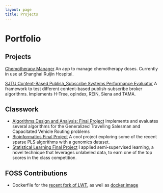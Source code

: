 ```yaml
---
layout: page
title: Projects
---
```


# Portfolio


## Projects


[Chemotherapy Manager](https://github.com/csalg/chemotherapy_manager) An app to manage chemotherapy doses. Currently in use at Shanghai Ruijin Hospital.


[SJTU Content-Based Publish_Subscribe Systems Performance Evaluator](https://github.com/csalg/pubsub) A framework to test different content-based publish-subscribe broker algorithms. Implements H-Tree, opIndex, REIN, Siena and TAMA.


## Classwork

- [Algorithms Design and Analysis: Final Project](https://github.com/csalg/algorithms_design_analysis_final_project) Implements and evaluates several algorithms for the Generalized Travelling Salesman and Capacitated Vehicle Routing problems
- [Bioinformatics Final Project](https://github.com/csalg/bioinformatics_final_project) A cool project exploring some of the recent sparse PLS algorithms with a genomics dataset.
- [Statistical Learning Final Project](https://github.com/csalg/statistical_learning_final_project) I applied semi-supervised learning, a novel technique that leverages unlabeled data, to earn one of the top scores in the class competition.


## FOSS Contributions

- Dockerfile for the [recent fork of LWT](https://github.com/PirtleShell/lwt), as well as [docker image](https://hub.docker.com/repository/docker/csalg/lwt_fork)



